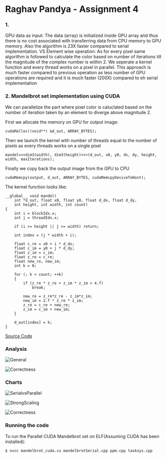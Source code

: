 # Raghav Pandya - Assignment 4



### 1.  
GPU data as input: The data (array) is initialized inside GPU array and thus there is no cost associated with transferring data from CPU memory to GPU memory. Also the algorithm is 23X faster compared to serial implementation.
VS
Element wise operation: As for every pixel same algorithm is followed to calculate the color based on number of iterations till the magnitude of the complex number is within 2.
We seperate a kernel function and every thread works on a pixel in parallel.
This approach is much faster compared to previous operation as less number of GPU operations are required and it is much faster (200X) compared to eh serial implementation

 ### 2. Mandelbrot set implementation using CUDA
 
 We can parallelize the part where pixel color is caluclated based on the number of iteration taken by an element to diverge above magnitude 2.
 
 First we allocate the memory on GPU for output image:
 
```
cudaMalloc((void**) &d_out, ARRAY_BYTES); 
```
Then we launch the kernel with number of threads equal to the number of pixels as every threads works on a single pixel

```
mandel<<<dim3(width), dim3(height)>>>(d_out, x0, y0, dx, dy, height, width, maxIterations);
```
Finally we copy back the output image from the GPU to CPU
```
cudaMemcpy(output, d_out, ARRAY_BYTES, cudaMemcpyDeviceToHost);
```

The kernel function looks like:
```
__global__ void mandel(
    int *d_out, float x0, float y0, float d_dx, float d_dy,
    int height, int width, int count)
{
    int i = blockIdx.x;
    int j = threadIdx.x;

    if (i >= height || j >= width) return;

    int index = (j * width + i);

    float c_re = x0 + i * d_dx;
    float c_im = y0 + j * d_dy;
    float z_im = c_im;
    float z_re = c_re;
    float new_re, new_im;
    int k = 0;

    for (; k < count; ++k)
    {
        if (z_re * z_re + z_im * z_im > 4.f)
            break;

        new_re = z_re*z_re - z_im*z_im;
        new_im = 2.f * z_re * z_im;
        z_re = c_re + new_re;
        z_im = c_im + new_im;
    }

    d_out[index] = k;
}
```

[Source Code]


### Analysis

![General](https://raw.githubusercontent.com/rpandya1990/Gauss-seidel-Parallel-Implementation/master/images/Image%206.png)

![Correctness](https://raw.githubusercontent.com/rpandya1990/Gauss-seidel-Parallel-Implementation/master/images/Image%207.png)

### Charts

![SerialvsParallel](https://raw.githubusercontent.com/rpandya1990/Gauss-seidel-Parallel-Implementation/master/images/Image%201.png)

![StrongScaling](https://raw.githubusercontent.com/rpandya1990/Gauss-seidel-Parallel-Implementation/master/images/Image%202.png)

![Correctness](https://raw.githubusercontent.com/rpandya1990/Gauss-seidel-Parallel-Implementation/master/images/Image%203.png)


### Running the code

To run the Parallel CUDA Mandelbrot set on ELF(Assuming CUDA has been installed):

```sh
$ nvcc mandelbrot_cuda.cu mandelbrotSerial.cpp ppm.cpp tasksys.cpp
```

[Source Code]: <https://github.com/rpandya1990/Parallel-Mandelbrot-set-using-CUDA>